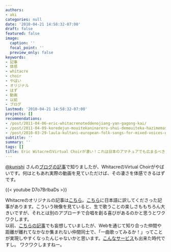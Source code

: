 ```yaml
---
authors:
- aki
categories: null
date: '2010-04-21 14:58:32-07:00'
draft: false
featured: false
image:
  caption: ''
  focal_point: ''
  preview_only: false
keywords:
- 記事
- 体感
- whitacre
- choir
- やばい
- オリジナル
- はず
- 動画
- 以前
- ブログ
lastmod: '2010-04-21 14:58:32-07:00'
projects: []
recommendations:
- /post/2011-04-06-eric-whitacrenoteddenojiang-yan-gagong-kai/
- /post/2011-04-09-koredejun-mouitekaninareru-shui-demouiteka-hazimemasita-number-darewite/
- /post/2010-03-29-laula-kultani-european-folk-songs-for-mixed-voices-gautinikita/
subtitle: ''
summary: ''
tags: []
title: Eric WitacreのVirtual Choirが凄い！これは日本のアマチュアでも広まるべき
---
```


[@kunishi](http://twitter.com/kunishi) さんの[ブログの記事](http://blog.chorusroom.org/2010/04/virtual-choir2.html)で知りましたが、WhitacreのVirtual Choirがやばいです。何はともあれ実際の動画を見ていただけば、その凄さを体感できるはずです。

{{< youtube D7o7BrlbaDs >}}

Whitacreのオリジナルの記事は[こちら](http://ericwhitacre.wordpress.com/2010/03/23/the-virtual-choir-how-we-did-it/)。[こちら](http://longtailworld.blogspot.com/2010/03/web-eric-whitacres-virtual-choir-lux.html)に日本語に訳してくださった記事があります。こういう映像を見ていると、生で歌うことの楽しさももちろん大きいですが、それとは別のアプローチで合唱を創る喜びがあるのかと思うとワクワクします。  
以前、[こちらの記事](https://chezo.uno/post/2009-12-17-li-gu-qu-min-he-chang-tuan-no-tunoshi-xian-fang-fa-wang-xiang-number-tlros-wotong-zitesi-tutakoto/)でも妄想していましたが、Webを通じて知り合った仲間や距離が離れてなかなか集まれない仲間同士で、「一曲歌ってみるか！」ってことが実現しやすくなったんじゃないかと思います。[こんなサービス](http://www.mytracks.jp/)も出来た時代ですし。
ワクワクしますねー。